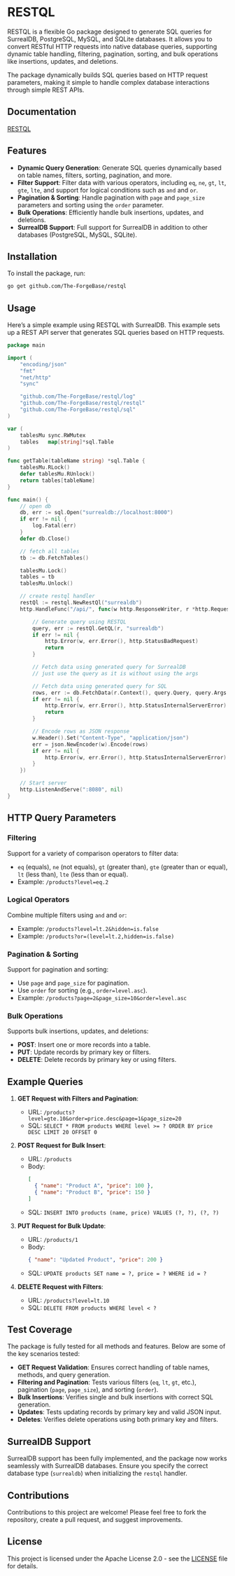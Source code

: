 # RESTQL

RESTQL is a flexible Go package designed to generate SQL queries for SurrealDB, PostgreSQL, MySQL, and SQLite databases. It allows you to convert RESTful HTTP requests into native database queries, supporting dynamic table handling, filtering, pagination, sorting, and bulk operations like insertions, updates, and deletions.

The package dynamically builds SQL queries based on HTTP request parameters, making it simple to handle complex database interactions through simple REST APIs.

## Documentation

[RESTQL](https://docs.routechnology.org/s/afa79f7b-7b7a-4593-81b7-b66cbb503260/doc/restql-JqDwtDYiVT)

## Features

- **Dynamic Query Generation**: Generate SQL queries dynamically based on table names, filters, sorting, pagination, and more.
- **Filter Support**: Filter data with various operators, including `eq`, `ne`, `gt`, `lt`, `gte`, `lte`, and support for logical conditions such as `and` and `or`.
- **Pagination & Sorting**: Handle pagination with `page` and `page_size` parameters and sorting using the `order` parameter.
- **Bulk Operations**: Efficiently handle bulk insertions, updates, and deletions.
- **SurrealDB Support**: Full support for SurrealDB in addition to other databases (PostgreSQL, MySQL, SQLite).

## Installation

To install the package, run:

```bash
go get github.com/The-ForgeBase/restql
```

## Usage

Here’s a simple example using RESTQL with SurrealDB. This example sets up a REST API server that generates SQL queries based on HTTP requests.

```go
package main

import (
	"encoding/json"
	"fmt"
	"net/http"
	"sync"

	"github.com/The-ForgeBase/restql/log"
	"github.com/The-ForgeBase/restql/restql"
	"github.com/The-ForgeBase/restql/sql"
)

var (
	tablesMu sync.RWMutex
	tables   map[string]*sql.Table
)

func getTable(tableName string) *sql.Table {
	tablesMu.RLock()
	defer tablesMu.RUnlock()
	return tables[tableName]
}

func main() {
	// open db
	db, err := sql.Open("surrealdb://localhost:8000")
	if err != nil {
		log.Fatal(err)
	}
	defer db.Close()

	// fetch all tables
	tb := db.FetchTables()

	tablesMu.Lock()
	tables = tb
	tablesMu.Unlock()

	// create restql handler
	restQl := restql.NewRestQl("surrealdb")
	http.HandleFunc("/api/", func(w http.ResponseWriter, r *http.Request) {

		// Generate query using RESTQL
		query, err := restQl.GetQL(r, "surrealdb")
		if err != nil {
			http.Error(w, err.Error(), http.StatusBadRequest)
			return
		}

		// Fetch data using generated query for SurrealDB
		// just use the query as it is without using the args

		// Fetch data using generated query for SQL
		rows, err := db.FetchData(r.Context(), query.Query, query.Args...)
		if err != nil {
			http.Error(w, err.Error(), http.StatusInternalServerError)
			return
		}

		// Encode rows as JSON response
		w.Header().Set("Content-Type", "application/json")
		err = json.NewEncoder(w).Encode(rows)
		if err != nil {
			http.Error(w, err.Error(), http.StatusInternalServerError)
		}
	})

	// Start server
	http.ListenAndServe(":8080", nil)
}
```

## HTTP Query Parameters

### Filtering

Support for a variety of comparison operators to filter data:

- `eq` (equals), `ne` (not equals), `gt` (greater than), `gte` (greater than or equal), `lt` (less than), `lte` (less than or equal).
- Example: `/products?level=eq.2`

### Logical Operators

Combine multiple filters using `and` and `or`:

- Example: `/products?level=lt.2&hidden=is.false`
- Example: `/products?or=(level=lt.2,hidden=is.false)`

### Pagination & Sorting

Support for pagination and sorting:

- Use `page` and `page_size` for pagination.
- Use `order` for sorting (e.g., `order=level.asc`).
- Example: `/products?page=2&page_size=10&order=level.asc`

### Bulk Operations

Supports bulk insertions, updates, and deletions:

- **POST**: Insert one or more records into a table.
- **PUT**: Update records by primary key or filters.
- **DELETE**: Delete records by primary key or using filters.

## Example Queries

1. **GET Request with Filters and Pagination**:

   - URL: `/products?level=gte.10&order=price.desc&page=1&page_size=20`
   - SQL: `SELECT * FROM products WHERE level >= ? ORDER BY price DESC LIMIT 20 OFFSET 0`

2. **POST Request for Bulk Insert**:

   - URL: `/products`
   - Body:
     ```json
     [
       { "name": "Product A", "price": 100 },
       { "name": "Product B", "price": 150 }
     ]
     ```
   - SQL: `INSERT INTO products (name, price) VALUES (?, ?), (?, ?)`

3. **PUT Request for Bulk Update**:

   - URL: `/products/1`
   - Body:
     ```json
     { "name": "Updated Product", "price": 200 }
     ```
   - SQL: `UPDATE products SET name = ?, price = ? WHERE id = ?`

4. **DELETE Request with Filters**:
   - URL: `/products?level=lt.10`
   - SQL: `DELETE FROM products WHERE level < ?`

## Test Coverage

The package is fully tested for all methods and features. Below are some of the key scenarios tested:

- **GET Request Validation**: Ensures correct handling of table names, methods, and query generation.
- **Filtering and Pagination**: Tests various filters (`eq`, `lt`, `gt`, etc.), pagination (`page`, `page_size`), and sorting (`order`).
- **Bulk Insertions**: Verifies single and bulk insertions with correct SQL generation.
- **Updates**: Tests updating records by primary key and valid JSON input.
- **Deletes**: Verifies delete operations using both primary key and filters.

## SurrealDB Support

SurrealDB support has been fully implemented, and the package now works seamlessly with SurrealDB databases. Ensure you specify the correct database type (`surrealdb`) when initializing the `restql` handler.

## Contributions

Contributions to this project are welcome! Please feel free to fork the repository, create a pull request, and suggest improvements.

## License

This project is licensed under the Apache License 2.0 - see the [LICENSE](LICENSE) file for details.
